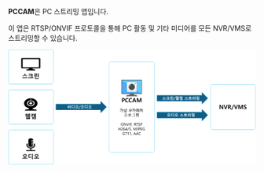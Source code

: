 **PCCAM**은 PC 스트리밍 앱입니다.

이 앱은 RTSP/ONVIF 프로토콜을 통해 PC 활동 및 기타 미디어를 모든 NVR/VMS로 스트리밍할 수 있습니다.

![](img/oper_prin.PNG)
